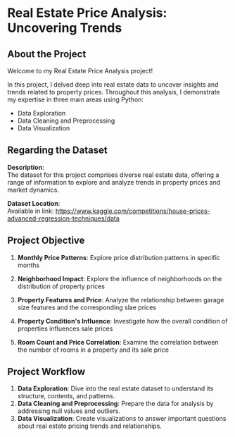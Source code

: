# Real Estate Price Analysis: Uncovering Trends

## About the Project
Welcome to my Real Estate Price Analysis project! 

In this project, I delved deep into real estate data to uncover insights and trends related to property prices. Throughout this analysis, I demonstrate my expertise in three main areas using Python:

- Data Exploration
- Data Cleaning and Preprocessing
- Data Visualization

## Regarding the Dataset
**Description**: <br>
The dataset for this project comprises diverse real estate data, offering a range of information to explore and analyze trends in property prices and market dynamics.

**Dataset Location**: <br>
Available in link: https://www.kaggle.com/competitions/house-prices-advanced-regression-techniques/data

## Project Objective
1. **Monthly Price Patterns**: Explore price distribution patterns in specific months

2. **Neighborhood Impact**: Explore the influence of neighborhoods on the distribution of property prices

3. **Property Features and Price**: Analyze the relationship between garage size features and the corresponding slae prices

4. **Property Condition's Influence**: Investigate how the overall condition of properties influences sale prices

5. **Room Count and Price Correlation**: Examine the correlation between the number of rooms in a property and its sale price

## Project Workflow
1. **Data Exploration**: Dive into the real estate dataset to understand its structure, contents, and patterns.
2. **Data Cleaning and Preprocessing**: Prepare the data for analysis by addressing null values and outliers.
3. **Data Visualization**: Create visualizations to answer important questions about real estate pricing trends and relationships.
